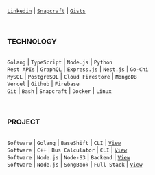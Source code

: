 [`Linkedin`](https://www.linkedin.com/in/kentlouisetonino) | [`Snapcraft`](https://snapcraft.io/publisher/kentlouisetonino) | [`Gists`](https://gist.github.com/kentlouisetonino)

<br />

### TECHNOLOGY
##
``Golang`` | ``TypeScript`` | ``Node.js`` | `Python` <br />
``Rest APIs`` | ``GraphQL`` | ``Express.js`` | ``Nest.js`` | ``Go-Chi`` <br /> 
``MySQL`` | ``PostgreSQL`` | ``Cloud Firestore`` | ``MongoDB`` <br />
``Vercel`` | ``Github`` | ``Firebase`` <br />
``Git`` | ``Bash`` | ``Snapcraft`` | ``Docker`` | ``Linux``

<br />

### PROJECT
##
``Software`` | ``Golang`` | ``BaseShift`` | ``CLI`` | [`View`](https://github.com/kentlouisetonino/baseshift) <br />
``Software`` | ``C++`` | ``Bus Calculator`` | ``CLI`` | [`View`](https://github.com/kentlouisetonino/bus-calculator) <br />
``Software`` | ``Node.js`` | ``Node-S3`` | ``Backend`` | [`View`](https://github.com/kentlouisetonino/node-s3) <br />
``Software`` | ``Node.js`` | ``SongBook`` | ``Full Stack`` | [`View`](https://github.com/kentlouisetonino/songbook) <br />

